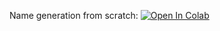 ﻿Name generation from scratch:
[![Open In Colab](https://colab.research.google.com/assets/colab-badge.svg)](https://colab.research.google.com/github/neychev/small_DL_repo/blob/master/March2020/day02/02_seq2seq_rnn_practice.ipynb)